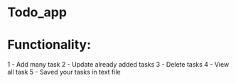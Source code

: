 # Todo_app 
# Functionality:
1 - Add many task
2 - Update already added tasks
3 - Delete tasks
4 - View all task
5 - Saved your tasks in text file 
